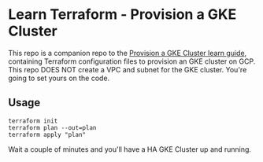 # Learn Terraform - Provision a GKE Cluster

This repo is a companion repo to the [Provision a GKE Cluster learn guide](https://learn.hashicorp.com/terraform/kubernetes/provision-gke-cluster), containing Terraform configuration files to provision an GKE cluster on GCP. This repo DOES NOT create a VPC and subnet for the GKE cluster. You're going to set yours on the code.

## Usage

```
terraform init
terraform plan --out=plan
terraform apply "plan"
```

Wait a couple of minutes and you'll have a HA GKE Cluster up and running.



